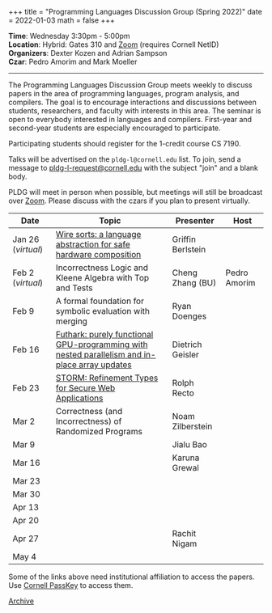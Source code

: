 +++
title = "Programming Languages Discussion Group (Spring 2022)"
date = 2022-01-03
math = false
+++

**Time**: Wednesday 3:30pm - 5:00pm <br/>
**Location**: Hybrid: Gates 310 and [Zoom][] (requires Cornell NetID) <br/>
**Organizers**: Dexter Kozen and Adrian Sampson <br/>
**Czar**: Pedro Amorim and Mark Moeller

---

The Programming Languages Discussion Group meets weekly to discuss papers in the
area of programming languages, program analysis, and compilers. The goal is to
encourage interactions and discussions between students, researchers, and
faculty with interests in this area. The seminar is open to everybody interested
in languages and compilers. First-year and second-year students are especially encouraged to participate. 

Participating students should register for the 1-credit course CS 7190.


Talks will be advertised on the `pldg-l@cornell.edu` list. To join, send a
message to [pldg-l-request@cornell.edu][join-pldg] with the subject "join" and a
blank body.

PLDG will meet in person when possible, but meetings will still be broadcast
over [Zoom][]. Please discuss with the czars if you plan to present virtually.


| Date    | Topic       | Presenter | Host |
|---------|-------------|-----------|------|
| Jan 26 (_virtual_) | [Wire sorts: a language abstraction for safe hardware composition][wiresorts] | Griffin Berlstein |  |
| Feb 2 (_virtual_) | Incorrectness Logic and Kleene Algebra with Top and Tests | Cheng Zhang (BU) | Pedro Amorim | 
| Feb 9 | A formal foundation for symbolic evaluation with merging | Ryan Doenges |  |
| Feb 16 | [Futhark: purely functional GPU-programming with nested parallelism and in-place array updates][futhark] | Dietrich Geisler |  |
| Feb 23 | [STORM: Refinement Types for Secure Web Applications][storm] | Rolph Recto |  |
| Mar 2 | Correctness (and Incorrectness) of Randomized Programs | Noam Zilberstein |  |
| Mar 9 | | Jialu Bao |  |
| Mar 16 | | Karuna Grewal |  |
| Mar 23 | | |  |
| Mar 30 | |  |  |
| Apr 13 | |  |  |
| Apr 20 | |  |  |
| Apr 27 | | Rachit Nigam |  |
| May 4 | |  |  |


[wiresorts]: https://dl.acm.org/doi/10.1145/3453483.3454037
[futhark]: https://dl.acm.org/doi/10.1145/3062341.3062354
[storm]: https://www.usenix.org/conference/osdi21/presentation/lehmann

Some of the links above need institutional affiliation to access the papers.
Use [Cornell PassKey](https://www.library.cornell.edu/services/apps/passkey)
to access them.

[Archive](../)

[join-pldg]: mailto:pldg-l-request@cornell.edu?subject=join
[zoom]: https://cornell.zoom.us/j/231639869?pwd=UHNVcnY3ZXVydk5pcTRyQk5ncEhJZz09
